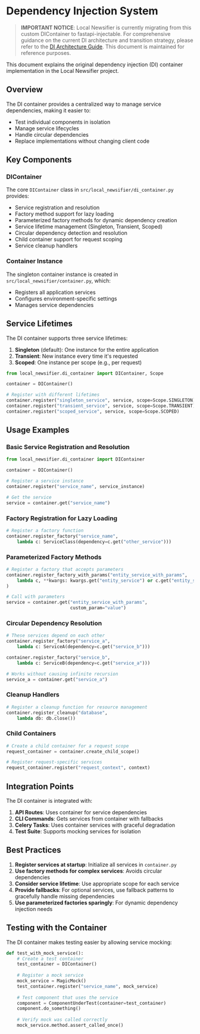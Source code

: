 # Dependency Injection System

> **IMPORTANT NOTICE**: Local Newsifier is currently migrating from this custom DIContainer to fastapi-injectable.
> For comprehensive guidance on the current DI architecture and transition strategy, please refer to the
> [DI Architecture Guide](di_architecture.md). This document is maintained for reference purposes.

This document explains the original dependency injection (DI) container implementation in the Local Newsifier project.

## Overview

The DI container provides a centralized way to manage service dependencies, making it easier to:

- Test individual components in isolation
- Manage service lifecycles
- Handle circular dependencies
- Replace implementations without changing client code

## Key Components

### DIContainer

The core `DIContainer` class in `src/local_newsifier/di_container.py` provides:

- Service registration and resolution
- Factory method support for lazy loading
- Parameterized factory methods for dynamic dependency creation
- Service lifetime management (Singleton, Transient, Scoped)
- Circular dependency detection and resolution
- Child container support for request scoping
- Service cleanup handlers

### Container Instance

The singleton container instance is created in `src/local_newsifier/container.py`, which:

- Registers all application services
- Configures environment-specific settings
- Manages service dependencies

## Service Lifetimes

The DI container supports three service lifetimes:

1. **Singleton** (default): One instance for the entire application
2. **Transient**: New instance every time it's requested
3. **Scoped**: One instance per scope (e.g., per request)

```python
from local_newsifier.di_container import DIContainer, Scope

container = DIContainer()

# Register with different lifetimes
container.register("singleton_service", service, scope=Scope.SINGLETON)
container.register("transient_service", service, scope=Scope.TRANSIENT)
container.register("scoped_service", service, scope=Scope.SCOPED)
```

## Usage Examples

### Basic Service Registration and Resolution

```python
from local_newsifier.di_container import DIContainer

container = DIContainer()

# Register a service instance
container.register("service_name", service_instance)

# Get the service
service = container.get("service_name")
```

### Factory Registration for Lazy Loading

```python
# Register a factory function
container.register_factory("service_name", 
    lambda c: ServiceClass(dependency=c.get("other_service")))
```

### Parameterized Factory Methods

```python
# Register a factory that accepts parameters
container.register_factory_with_params("entity_service_with_params",
    lambda c, **kwargs: kwargs.get("entity_service") or c.get("entity_service")
)

# Call with parameters
service = container.get("entity_service_with_params", 
                        custom_param="value")
```

### Circular Dependency Resolution

```python
# These services depend on each other
container.register_factory("service_a", 
    lambda c: ServiceA(dependency=c.get("service_b")))

container.register_factory("service_b", 
    lambda c: ServiceB(dependency=c.get("service_a")))

# Works without causing infinite recursion
service_a = container.get("service_a")
```

### Cleanup Handlers

```python
# Register a cleanup function for resource management
container.register_cleanup("database", 
    lambda db: db.close())
```

### Child Containers

```python
# Create a child container for a request scope
request_container = container.create_child_scope()

# Register request-specific services
request_container.register("request_context", context)
```

## Integration Points

The DI container is integrated with:

1. **API Routes**: Uses container for service dependencies
2. **CLI Commands**: Gets services from container with fallbacks
3. **Celery Tasks**: Uses container services with graceful degradation
4. **Test Suite**: Supports mocking services for isolation

## Best Practices

1. **Register services at startup**: Initialize all services in `container.py`
2. **Use factory methods for complex services**: Avoids circular dependencies
3. **Consider service lifetime**: Use appropriate scope for each service
4. **Provide fallbacks**: For optional services, use fallback patterns to gracefully handle missing dependencies
5. **Use parameterized factories sparingly**: For dynamic dependency injection needs

## Testing with the Container

The DI container makes testing easier by allowing service mocking:

```python
def test_with_mock_service():
    # Create a test container
    test_container = DIContainer()
    
    # Register a mock service
    mock_service = MagicMock()
    test_container.register("service_name", mock_service)
    
    # Test component that uses the service
    component = ComponentUnderTest(container=test_container)
    component.do_something()
    
    # Verify mock was called correctly
    mock_service.method.assert_called_once()
```

